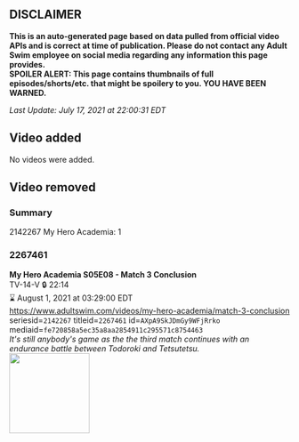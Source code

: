 ## DISCLAIMER
**This is an auto-generated page based on data pulled from official video APIs and is correct at time of publication. Please do not contact any Adult Swim employee on social media regarding any information this page provides.**  
**SPOILER ALERT: This page contains thumbnails of full episodes/shorts/etc. that might be spoilery to you. YOU HAVE BEEN WARNED.**  

_Last Update: July 17, 2021 at 22:00:31 EDT_
## Video added
No videos were added.  
## Video removed
### Summary
2142267 My Hero Academia: 1  
### 2267461
**My Hero Academia S05E08 - Match 3 Conclusion**  
TV-14-V 🔒 22:14  
⌛ August 1, 2021 at 03:29:00 EDT  
https://www.adultswim.com/videos/my-hero-academia/match-3-conclusion  
seriesid=`2142267` titleid=`2267461` id=`AXpA9SkJDmGy9WFjRrko` mediaid=`fe720858a5ec35a8aa2854911c295571c8754463`  
_It's still anybody's game as the the third match continues with an endurance battle between Todoroki and Tetsutetsu._  
<a href="https://media.cdn.adultswim.com/uploads/20210625/thumbnails/2_216251357252-MyHeroAcademia_096_Match3Conclusion.png"><img src="https://media.cdn.adultswim.com/uploads/20210625/thumbnails/2_216251357252-MyHeroAcademia_096_Match3Conclusion.png" height="144px" /></a>
